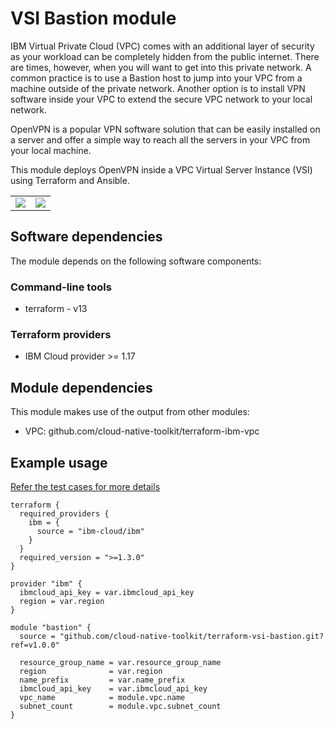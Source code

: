 # VSI Bastion module

IBM Virtual Private Cloud (VPC) comes with an additional layer of security as your workload can be completely hidden from the public internet. There are times, however, when you will want to get into this private network. A common practice is to use a Bastion host to jump into your VPC from a machine outside of the private network. Another option is to install VPN software inside your VPC to extend the secure VPC network to your local network.

OpenVPN is a popular VPN software solution that can be easily installed on a server and offer a simple way to reach all the servers in your VPC from your local machine.

This module deploys OpenVPN inside a VPC Virtual Server Instance (VSI) using Terraform and Ansible.

<table cellspacing="10" border="0">
  <tr>
    <td>
      <img src="docs/architecture.png" />
    </td>
    <td>
      <img src="docs/openvpn.png" />
    </td>
  </tr>
</table>

## Software dependencies

The module depends on the following software components:

### Command-line tools

- terraform - v13

### Terraform providers

- IBM Cloud provider >= 1.17

## Module dependencies

This module makes use of the output from other modules:

- VPC: github.com/cloud-native-toolkit/terraform-ibm-vpc

## Example usage

[Refer the test cases for more details](test/stages/stage2-bastion.tf)

```hcl-terraform
terraform {
  required_providers {
    ibm = {
      source = "ibm-cloud/ibm"
    }
  }
  required_version = ">=1.3.0"
}

provider "ibm" {
  ibmcloud_api_key = var.ibmcloud_api_key
  region = var.region
}

module "bastion" {
  source = "github.com/cloud-native-toolkit/terraform-vsi-bastion.git?ref=v1.0.0"

  resource_group_name = var.resource_group_name
  region              = var.region
  name_prefix         = var.name_prefix
  ibmcloud_api_key    = var.ibmcloud_api_key
  vpc_name            = module.vpc.name
  subnet_count        = module.vpc.subnet_count
}
```

